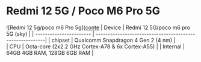 # Redmi 12 5G / Poco M6 Pro 5G
![Redmi 12 5g/poco m6 Pro 5g]([conte](https://i.ibb.co/sKWgQwm/254973-pocom6provsredmi125g.jpg)
| Device                  | Redmi 12 5G/poco m6 pro 5G (sky)                                            |
| ----------------------- | ---------------------------------------------------------|
| chipset                 | Qualcomm Snapdragon 4 Gen 2 (4 nm)                      |      
| CPU                     | Octa-core (2x2.2 GHz Cortex-A78 & 6x Cortex-A55)     |
| Internal                | 64GB 4GB RAM, 128GB 6GB RAM                 |
